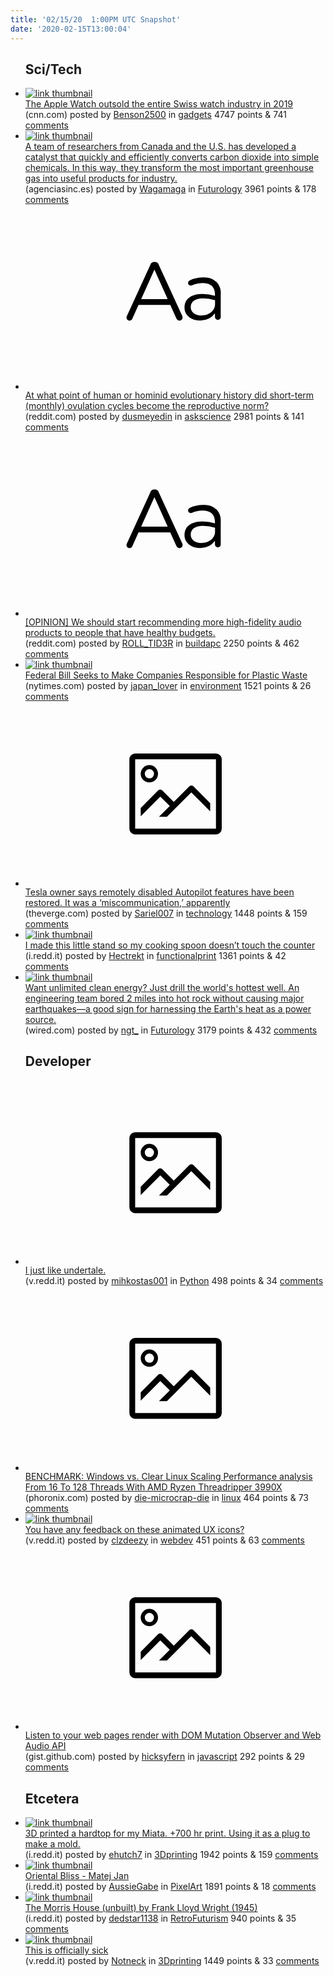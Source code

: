 ```yaml
---
title: '02/15/20  1:00PM UTC Snapshot'
date: '2020-02-15T13:00:04'
---
```

<ul>
<h2>Sci/Tech</h2>

<li><a href='https://www.cnn.com/2020/02/14/tech/apple-swiss-watches'><img src='https://b.thumbs.redditmedia.com/0vgQ0IK6vnELxTeqIbab2m6LRLrL7UxMcXo80UqfoDc.jpg' alt='link thumbnail'></a><div><div class='linkTitle'><a href='https://www.cnn.com/2020/02/14/tech/apple-swiss-watches'>The Apple Watch outsold the entire Swiss watch industry in 2019</a></div>(cnn.com) posted by <a href='https://www.reddit.com/user/Benson2500'>Benson2500</a> in <a href='https://www.reddit.com/r/gadgets'>gadgets</a> 4747 points & 741 <a href='https://www.reddit.com/r/gadgets/comments/f40odp/the_apple_watch_outsold_the_entire_swiss_watch/'>comments</a></div></li>

<li><a href='https://www.agenciasinc.es/en/News/The-catalyst-that-removes-CO2-and-produces-hydrocarbons'><img src='https://b.thumbs.redditmedia.com/CkT5Qcgrne6FohPff5qBSvTE2DFyorexemXyPEq4nvc.jpg' alt='link thumbnail'></a><div><div class='linkTitle'><a href='https://www.agenciasinc.es/en/News/The-catalyst-that-removes-CO2-and-produces-hydrocarbons'>A team of researchers from Canada and the U.S. has developed a catalyst that quickly and efficiently converts carbon dioxide into simple chemicals. In this way, they transform the most important greenhouse gas into useful products for industry.</a></div>(agenciasinc.es) posted by <a href='https://www.reddit.com/user/Wagamaga'>Wagamaga</a> in <a href='https://www.reddit.com/r/Futurology'>Futurology</a> 3961 points & 178 <a href='https://www.reddit.com/r/Futurology/comments/f3wkcl/a_team_of_researchers_from_canada_and_the_us_has/'>comments</a></div></li>

<li><a href='https://www.reddit.com/r/askscience/comments/f43a2b/at_what_point_of_human_or_hominid_evolutionary/'><svg version='1.1' viewBox='-34 -12 104 64' preserveAspectRatio='xMidYMid slice' xmlns='http://www.w3.org/2000/svg' xmlns:xlink='http://www.w3.org/1999/xlink'>
    <title>text link thumbnail</title>
    <path d='M12.19,8.84a1.45,1.45,0,0,0-1.4-1h-.12a1.46,1.46,0,0,0-1.42,1L1.14,26.56a1.29,1.29,0,0,0-.14.59,1,1,0,0,0,1,1,1.12,1.12,0,0,0,1.08-.77l2.08-4.65h11l2.08,4.59a1.24,1.24,0,0,0,1.12.83,1.08,1.08,0,0,0,1.08-1.08,1.64,1.64,0,0,0-.14-.57ZM6.08,20.71l4.59-10.22,4.6,10.22Z'>
    </path>
    <path d='M32.24,14.78A6.35,6.35,0,0,0,27.6,13.2a11.36,11.36,0,0,0-4.7,1,1,1,0,0,0-.58.89,1,1,0,0,0,.94.92,1.23,1.23,0,0,0,.39-.08,8.87,8.87,0,0,1,3.72-.81c2.7,0,4.28,1.33,4.28,3.92v.5a15.29,15.29,0,0,0-4.42-.61c-3.64,0-6.14,1.61-6.14,4.64v.05c0,2.95,2.7,4.48,5.37,4.48a6.29,6.29,0,0,0,5.19-2.48V26.9a1,1,0,0,0,1,1,1,1,0,0,0,1-1.06V19A5.71,5.71,0,0,0,32.24,14.78Zm-.56,7.7c0,2.28-2.17,3.89-4.81,3.89-1.94,0-3.61-1.06-3.61-2.86v-.06c0-1.8,1.5-3,4.2-3a15.2,15.2,0,0,1,4.22.61Z'>
    </path>
    </svg></a><div><div class='linkTitle'><a href='https://www.reddit.com/r/askscience/comments/f43a2b/at_what_point_of_human_or_hominid_evolutionary/'>At what point of human or hominid evolutionary history did short-term (monthly) ovulation cycles become the reproductive norm?</a></div>(reddit.com) posted by <a href='https://www.reddit.com/user/dusmeyedin'>dusmeyedin</a> in <a href='https://www.reddit.com/r/askscience'>askscience</a> 2981 points & 141 <a href='https://www.reddit.com/r/askscience/comments/f43a2b/at_what_point_of_human_or_hominid_evolutionary/'>comments</a></div></li>

<li><a href='https://www.reddit.com/r/buildapc/comments/f3w3lo/opinion_we_should_start_recommending_more/'><svg version='1.1' viewBox='-34 -12 104 64' preserveAspectRatio='xMidYMid slice' xmlns='http://www.w3.org/2000/svg' xmlns:xlink='http://www.w3.org/1999/xlink'>
    <title>text link thumbnail</title>
    <path d='M12.19,8.84a1.45,1.45,0,0,0-1.4-1h-.12a1.46,1.46,0,0,0-1.42,1L1.14,26.56a1.29,1.29,0,0,0-.14.59,1,1,0,0,0,1,1,1.12,1.12,0,0,0,1.08-.77l2.08-4.65h11l2.08,4.59a1.24,1.24,0,0,0,1.12.83,1.08,1.08,0,0,0,1.08-1.08,1.64,1.64,0,0,0-.14-.57ZM6.08,20.71l4.59-10.22,4.6,10.22Z'>
    </path>
    <path d='M32.24,14.78A6.35,6.35,0,0,0,27.6,13.2a11.36,11.36,0,0,0-4.7,1,1,1,0,0,0-.58.89,1,1,0,0,0,.94.92,1.23,1.23,0,0,0,.39-.08,8.87,8.87,0,0,1,3.72-.81c2.7,0,4.28,1.33,4.28,3.92v.5a15.29,15.29,0,0,0-4.42-.61c-3.64,0-6.14,1.61-6.14,4.64v.05c0,2.95,2.7,4.48,5.37,4.48a6.29,6.29,0,0,0,5.19-2.48V26.9a1,1,0,0,0,1,1,1,1,0,0,0,1-1.06V19A5.71,5.71,0,0,0,32.24,14.78Zm-.56,7.7c0,2.28-2.17,3.89-4.81,3.89-1.94,0-3.61-1.06-3.61-2.86v-.06c0-1.8,1.5-3,4.2-3a15.2,15.2,0,0,1,4.22.61Z'>
    </path>
    </svg></a><div><div class='linkTitle'><a href='https://www.reddit.com/r/buildapc/comments/f3w3lo/opinion_we_should_start_recommending_more/'>[OPINION] We should start recommending more high-fidelity audio products to people that have healthy budgets.</a></div>(reddit.com) posted by <a href='https://www.reddit.com/user/ROLL_TID3R'>ROLL_TID3R</a> in <a href='https://www.reddit.com/r/buildapc'>buildapc</a> 2250 points & 462 <a href='https://www.reddit.com/r/buildapc/comments/f3w3lo/opinion_we_should_start_recommending_more/'>comments</a></div></li>

<li><a href='https://www.nytimes.com/2020/02/10/business/recycling-law.html'><img src='https://b.thumbs.redditmedia.com/mSW571pihPHKW-V-9BzHkXHSpmy3jz0QD2kzAcjcwDE.jpg' alt='link thumbnail'></a><div><div class='linkTitle'><a href='https://www.nytimes.com/2020/02/10/business/recycling-law.html'>Federal Bill Seeks to Make Companies Responsible for Plastic Waste</a></div>(nytimes.com) posted by <a href='https://www.reddit.com/user/japan_lover'>japan_lover</a> in <a href='https://www.reddit.com/r/environment'>environment</a> 1521 points & 26 <a href='https://www.reddit.com/r/environment/comments/f4039n/federal_bill_seeks_to_make_companies_responsible/'>comments</a></div></li>

<li><a href='https://www.theverge.com/2020/2/13/21136699/tesla-autopilot-used-model-s-owner-restored-assistance-features'><svg version='1.1' viewBox='-34 -14 104 64' preserveAspectRatio='xMidYMid meet' xmlns='http://www.w3.org/2000/svg' xmlns:xlink='http://www.w3.org/1999/xlink'>
    <title>link thumbnail</title>
    <path d='M32,4H4A2,2,0,0,0,2,6V30a2,2,0,0,0,2,2H32a2,2,0,0,0,2-2V6A2,2,0,0,0,32,4ZM4,30V6H32V30Z'></path>
    <path d='M8.92,14a3,3,0,1,0-3-3A3,3,0,0,0,8.92,14Zm0-4.6A1.6,1.6,0,1,1,7.33,11,1.6,1.6,0,0,1,8.92,9.41Z'></path>
    <path d='M22.78,15.37l-5.4,5.4-4-4a1,1,0,0,0-1.41,0L5.92,22.9v2.83l6.79-6.79L16,22.18l-3.75,3.75H15l8.45-8.45L30,24V21.18l-5.81-5.81A1,1,0,0,0,22.78,15.37Z'></path>
    </svg></a><div><div class='linkTitle'><a href='https://www.theverge.com/2020/2/13/21136699/tesla-autopilot-used-model-s-owner-restored-assistance-features'>Tesla owner says remotely disabled Autopilot features have been restored. It was a ‘miscommunication,’ apparently</a></div>(theverge.com) posted by <a href='https://www.reddit.com/user/Sariel007'>Sariel007</a> in <a href='https://www.reddit.com/r/technology'>technology</a> 1448 points & 159 <a href='https://www.reddit.com/r/technology/comments/f3xjn0/tesla_owner_says_remotely_disabled_autopilot/'>comments</a></div></li>

<li><a href='https://i.redd.it/e6n5awiwxwg41.jpg'><img src='https://a.thumbs.redditmedia.com/gCCu2Yxp7n3dQq4azFqvRmxRK8D_7O90YRkl_UYuIX0.jpg' alt='link thumbnail'></a><div><div class='linkTitle'><a href='https://i.redd.it/e6n5awiwxwg41.jpg'>I made this little stand so my cooking spoon doesn’t touch the counter</a></div>(i.redd.it) posted by <a href='https://www.reddit.com/user/Hectrekt'>Hectrekt</a> in <a href='https://www.reddit.com/r/functionalprint'>functionalprint</a> 1361 points & 42 <a href='https://www.reddit.com/r/functionalprint/comments/f3ucwg/i_made_this_little_stand_so_my_cooking_spoon/'>comments</a></div></li>

<li><a href='https://www.wired.com/story/want-unlimited-clean-energy-just-drill-the-worlds-hottest-well/#intcid=recommendations_wired-homepage-right-rail-popular_e79af103-7916-49ef-85a6-fa1ba6380475_popular4-1'><img src='https://b.thumbs.redditmedia.com/H5IIwp19rDgl9qDWtlCPr1xX6PB6k5O4qCII1FNiGJk.jpg' alt='link thumbnail'></a><div><div class='linkTitle'><a href='https://www.wired.com/story/want-unlimited-clean-energy-just-drill-the-worlds-hottest-well/#intcid=recommendations_wired-homepage-right-rail-popular_e79af103-7916-49ef-85a6-fa1ba6380475_popular4-1'>Want unlimited clean energy? Just drill the world's hottest well. An engineering team bored 2 miles into hot rock without causing major earthquakes—a good sign for harnessing the Earth's heat as a power source.</a></div>(wired.com) posted by <a href='https://www.reddit.com/user/ngt_'>ngt_</a> in <a href='https://www.reddit.com/r/Futurology'>Futurology</a> 3179 points & 432 <a href='https://www.reddit.com/r/Futurology/comments/f3tg4t/want_unlimited_clean_energy_just_drill_the_worlds/'>comments</a></div></li>

<h2>Developer</h2>

<li><a href='https://v.redd.it/apklhigkwzg41'><svg version='1.1' viewBox='-34 -14 104 64' preserveAspectRatio='xMidYMid meet' xmlns='http://www.w3.org/2000/svg' xmlns:xlink='http://www.w3.org/1999/xlink'>
    <title>link thumbnail</title>
    <path d='M32,4H4A2,2,0,0,0,2,6V30a2,2,0,0,0,2,2H32a2,2,0,0,0,2-2V6A2,2,0,0,0,32,4ZM4,30V6H32V30Z'></path>
    <path d='M8.92,14a3,3,0,1,0-3-3A3,3,0,0,0,8.92,14Zm0-4.6A1.6,1.6,0,1,1,7.33,11,1.6,1.6,0,0,1,8.92,9.41Z'></path>
    <path d='M22.78,15.37l-5.4,5.4-4-4a1,1,0,0,0-1.41,0L5.92,22.9v2.83l6.79-6.79L16,22.18l-3.75,3.75H15l8.45-8.45L30,24V21.18l-5.81-5.81A1,1,0,0,0,22.78,15.37Z'></path>
    </svg></a><div><div class='linkTitle'><a href='https://v.redd.it/apklhigkwzg41'>I just like undertale.</a></div>(v.redd.it) posted by <a href='https://www.reddit.com/user/mihkostas001'>mihkostas001</a> in <a href='https://www.reddit.com/r/Python'>Python</a> 498 points & 34 <a href='https://www.reddit.com/r/Python/comments/f434zn/i_just_like_undertale/'>comments</a></div></li>

<li><a href='https://www.phoronix.com/scan.php?page=article&amp;item=3990x-windows-linux&amp;num=1'><svg version='1.1' viewBox='-34 -14 104 64' preserveAspectRatio='xMidYMid meet' xmlns='http://www.w3.org/2000/svg' xmlns:xlink='http://www.w3.org/1999/xlink'>
    <title>link thumbnail</title>
    <path d='M32,4H4A2,2,0,0,0,2,6V30a2,2,0,0,0,2,2H32a2,2,0,0,0,2-2V6A2,2,0,0,0,32,4ZM4,30V6H32V30Z'></path>
    <path d='M8.92,14a3,3,0,1,0-3-3A3,3,0,0,0,8.92,14Zm0-4.6A1.6,1.6,0,1,1,7.33,11,1.6,1.6,0,0,1,8.92,9.41Z'></path>
    <path d='M22.78,15.37l-5.4,5.4-4-4a1,1,0,0,0-1.41,0L5.92,22.9v2.83l6.79-6.79L16,22.18l-3.75,3.75H15l8.45-8.45L30,24V21.18l-5.81-5.81A1,1,0,0,0,22.78,15.37Z'></path>
    </svg></a><div><div class='linkTitle'><a href='https://www.phoronix.com/scan.php?page=article&amp;item=3990x-windows-linux&amp;num=1'>BENCHMARK: Windows vs. Clear Linux Scaling Performance analysis From 16 To 128 Threads With AMD Ryzen Threadripper 3990X</a></div>(phoronix.com) posted by <a href='https://www.reddit.com/user/die-microcrap-die'>die-microcrap-die</a> in <a href='https://www.reddit.com/r/linux'>linux</a> 464 points & 73 <a href='https://www.reddit.com/r/linux/comments/f3z3vj/benchmark_windows_vs_clear_linux_scaling/'>comments</a></div></li>

<li><a href='https://v.redd.it/t9mkewxmw0h41'><img src='https://a.thumbs.redditmedia.com/qacD9suyXTihLry-yrIf5aMpSUx4JNWUsdSlFTxCXI8.jpg' alt='link thumbnail'></a><div><div class='linkTitle'><a href='https://v.redd.it/t9mkewxmw0h41'>You have any feedback on these animated UX icons?</a></div>(v.redd.it) posted by <a href='https://www.reddit.com/user/clzdeezy'>clzdeezy</a> in <a href='https://www.reddit.com/r/webdev'>webdev</a> 451 points & 63 <a href='https://www.reddit.com/r/webdev/comments/f452it/you_have_any_feedback_on_these_animated_ux_icons/'>comments</a></div></li>

<li><a href='https://gist.github.com/tomhicks/6cb5e827723c4eaef638bf9f7686d2d8'><svg version='1.1' viewBox='-34 -14 104 64' preserveAspectRatio='xMidYMid meet' xmlns='http://www.w3.org/2000/svg' xmlns:xlink='http://www.w3.org/1999/xlink'>
    <title>link thumbnail</title>
    <path d='M32,4H4A2,2,0,0,0,2,6V30a2,2,0,0,0,2,2H32a2,2,0,0,0,2-2V6A2,2,0,0,0,32,4ZM4,30V6H32V30Z'></path>
    <path d='M8.92,14a3,3,0,1,0-3-3A3,3,0,0,0,8.92,14Zm0-4.6A1.6,1.6,0,1,1,7.33,11,1.6,1.6,0,0,1,8.92,9.41Z'></path>
    <path d='M22.78,15.37l-5.4,5.4-4-4a1,1,0,0,0-1.41,0L5.92,22.9v2.83l6.79-6.79L16,22.18l-3.75,3.75H15l8.45-8.45L30,24V21.18l-5.81-5.81A1,1,0,0,0,22.78,15.37Z'></path>
    </svg></a><div><div class='linkTitle'><a href='https://gist.github.com/tomhicks/6cb5e827723c4eaef638bf9f7686d2d8'>Listen to your web pages render with DOM Mutation Observer and Web Audio API</a></div>(gist.github.com) posted by <a href='https://www.reddit.com/user/hicksyfern'>hicksyfern</a> in <a href='https://www.reddit.com/r/javascript'>javascript</a> 292 points & 29 <a href='https://www.reddit.com/r/javascript/comments/f3s04f/listen_to_your_web_pages_render_with_dom_mutation/'>comments</a></div></li>

<h2>Etcetera</h2>

<li><a href='https://i.redd.it/8o7fx0k0rwg41.jpg'><img src='https://b.thumbs.redditmedia.com/tMyQ19iLPq4Da7TdvFtShPrS2RBILY7vXVHamEOu_Tc.jpg' alt='link thumbnail'></a><div><div class='linkTitle'><a href='https://i.redd.it/8o7fx0k0rwg41.jpg'>3D printed a hardtop for my Miata. +700 hr print. Using it as a plug to make a mold.</a></div>(i.redd.it) posted by <a href='https://www.reddit.com/user/ehutch7'>ehutch7</a> in <a href='https://www.reddit.com/r/3Dprinting'>3Dprinting</a> 1942 points & 159 <a href='https://www.reddit.com/r/3Dprinting/comments/f3tpwb/3d_printed_a_hardtop_for_my_miata_700_hr_print/'>comments</a></div></li>

<li><a href='https://i.redd.it/u61wmky2dyg41.jpg'><img src='https://b.thumbs.redditmedia.com/cSlDbkk6_PJD5er7g9ZIKa6PfEpYE2Hg__YNduAQHrk.jpg' alt='link thumbnail'></a><div><div class='linkTitle'><a href='https://i.redd.it/u61wmky2dyg41.jpg'>Oriental Bliss - Matej Jan</a></div>(i.redd.it) posted by <a href='https://www.reddit.com/user/AussieGabe'>AussieGabe</a> in <a href='https://www.reddit.com/r/PixelArt'>PixelArt</a> 1891 points & 18 <a href='https://www.reddit.com/r/PixelArt/comments/f3ylo0/oriental_bliss_matej_jan/'>comments</a></div></li>

<li><a href='https://i.redd.it/tx98e5y1iwg41.jpg'><img src='https://b.thumbs.redditmedia.com/8Wdo8KCx7iVVOgC75eOVyA8QZ5Q6i2LCGBe_EkFJhgo.jpg' alt='link thumbnail'></a><div><div class='linkTitle'><a href='https://i.redd.it/tx98e5y1iwg41.jpg'>The Morris House (unbuilt) by Frank Lloyd Wright (1945)</a></div>(i.redd.it) posted by <a href='https://www.reddit.com/user/dedstar1138'>dedstar1138</a> in <a href='https://www.reddit.com/r/RetroFuturism'>RetroFuturism</a> 940 points & 35 <a href='https://www.reddit.com/r/RetroFuturism/comments/f3t1cc/the_morris_house_unbuilt_by_frank_lloyd_wright/'>comments</a></div></li>

<li><a href='https://v.redd.it/8nm5fml13yg41'><img src='https://b.thumbs.redditmedia.com/KfJWNfLJ9BGbLkP-Yxm-LmCPG2CLn7UKASnvMLt3wWQ.jpg' alt='link thumbnail'></a><div><div class='linkTitle'><a href='https://v.redd.it/8nm5fml13yg41'>This is officially sick</a></div>(v.redd.it) posted by <a href='https://www.reddit.com/user/Notneck'>Notneck</a> in <a href='https://www.reddit.com/r/3Dprinting'>3Dprinting</a> 1449 points & 33 <a href='https://www.reddit.com/r/3Dprinting/comments/f42nqv/this_is_officially_sick/'>comments</a></div></li>

</ul>

